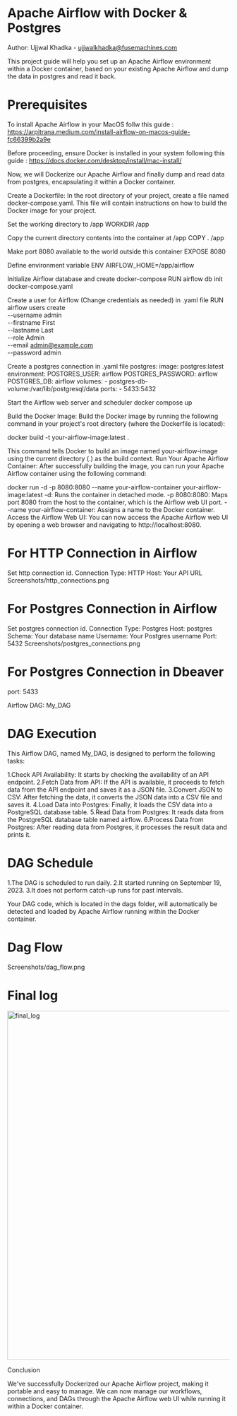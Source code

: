 # Apache Airflow with Docker & Postgres

Author:
Ujjwal Khadka - ujjwalkhadka@fusemachines.com

This project guide will help you set up an Apache Airflow environment within a Docker container, based on your existing Apache Airflow  and dump the data in postgres and read it back.

# Prerequisites

To install Apache Airflow in your MacOS follw this guide : https://arpitrana.medium.com/install-airflow-on-macos-guide-fc66399b2a9e

Before proceeding, ensure Docker is installed in your system following this guide :
https://docs.docker.com/desktop/install/mac-install/

Now, we will Dockerize our Apache Airflow and finally dump and read data from postgres, encapsulating it within a Docker container.

Create a Dockerfile: In the root directory of your project, create a file named docker-compose.yaml. This file will contain instructions on how to build the Docker image for your project. 


Set the working directory to /app
WORKDIR /app

Copy the current directory contents into the container at /app
COPY . /app

Make port 8080 available to the world outside this container
EXPOSE 8080

Define environment variable
ENV AIRFLOW_HOME=/app/airflow

Initialize Airflow database and create docker-compose
RUN airflow db init
docker-compose.yaml

Create a user for Airflow (Change credentials as needed) in .yaml file
RUN airflow users create \
    --username admin \
    --firstname First \
    --lastname Last \
    --role Admin \
    --email admin@example.com \
    --password admin

Create a postgres connection in .yaml file
 postgres:
    image: postgres:latest
    environment:
      POSTGRES_USER: airflow
      POSTGRES_PASSWORD: airflow
      POSTGRES_DB: airflow
    volumes:
      - postgres-db-volume:/var/lib/postgresql/data
    ports:
      - 5433:5432

Start the Airflow web server and scheduler
docker compose up

Build the Docker Image: Build the Docker image by running the following command in your project's root directory (where the Dockerfile is located):

docker build -t your-airflow-image:latest .

This command tells Docker to build an image named your-airflow-image using the current directory (.) as the build context.
Run Your Apache Airflow Container: After successfully building the image, you can run your Apache Airflow container using the following command:

docker run -d -p 8080:8080 --name your-airflow-container your-airflow-image:latest
-d: Runs the container in detached mode.
-p 8080:8080: Maps port 8080 from the host to the container, which is the Airflow web UI port.
--name your-airflow-container: Assigns a name to the Docker container.
Access the Airflow Web UI: You can now access the Apache Airflow web UI by opening a web browser and navigating to http://localhost:8080.

# For HTTP Connection in Airflow

Set http connection id.
Connection Type: HTTP
Host: Your API URL
Screenshots/http_connections.png

# For Postgres Connection in Airflow

Set postgres connection id.
Connection Type: Postgres
Host: postgres
Schema: Your database name
Username: Your Postgres username
Port: 5432
Screenshots/postgres_connections.png

# For Postgres Connection in Dbeaver
port: 5433

Airflow DAG: My_DAG

# DAG Execution

This Airflow DAG, named My_DAG, is designed to perform the following tasks:

1.Check API Availability: It starts by checking the availability of an API endpoint.
2.Fetch Data from API: If the API is available, it proceeds to fetch data from the API endpoint and saves it as a JSON file.
3.Convert JSON to CSV: After fetching the data, it converts the JSON data into a CSV file and saves it.
4.Load Data into Postgres: Finally, it loads the CSV data into a PostgreSQL database table.
5.Read Data from Postgres: It reads data from the PostgreSQL database table named airflow.
6.Process Data from Postgres: After reading data from Postgres, it processes the result data and prints it.

# DAG Schedule

1.The DAG is scheduled to run daily.
2.It started running on September 19, 2023.
3.It does not perform catch-up runs for past intervals.

Your DAG code, which is located in the dags folder, will automatically be detected and loaded by Apache Airflow running within the Docker container.

# Dag Flow
Screenshots/dag_flow.png

# Final log
<img width="791" alt="final_log" src="https://github.com/Ujjwalkhadka47/Airflow_Docker_Project/assets/141219631/86aae696-55a8-4c04-87c2-e7c7457d3683">


Conclusion

We've successfully Dockerized our Apache Airflow project, making it portable and easy to manage. We can now manage our workflows, connections, and DAGs through the Apache Airflow web UI while running it within a Docker container.
